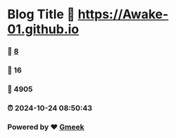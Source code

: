# Blog Title :link: https://Awake-01.github.io 
### :page_facing_up: [8](https://Awake-01.github.io/tag.html) 
### :speech_balloon: 16 
### :hibiscus: 4905 
### :alarm_clock: 2024-10-24 08:50:43 
### Powered by :heart: [Gmeek](https://github.com/Meekdai/Gmeek)
